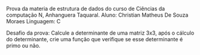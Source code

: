 Prova da materia de estrutura de dados do curso de Ciências da computação N, Anhanguera Taquaral.
Aluno: Christian Matheus De Souza Moraes
Linguagem: C

Desafio da prova:
Calcule a determinante de uma matriz 3x3, após o cálculo do determinante, crie uma função que verifique se esse determinante é primo ou não.
